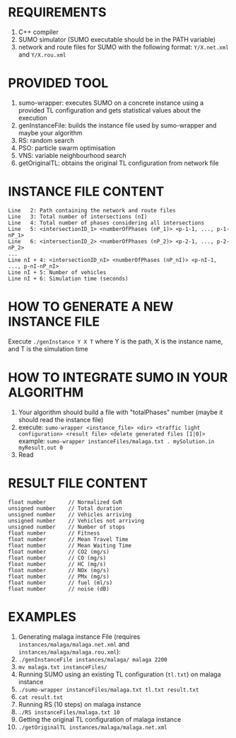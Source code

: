 # REQUIREMENTS

1. C++ compiler
2. SUMO simulator (SUMO executable should be in the PATH variable)
3. network and route files for SUMO with the following format: `Y/X.net.xml` and `Y/X.rou.xml`

# PROVIDED TOOL

1. sumo-wrapper: executes SUMO on a concrete instance using a provided TL configuration and gets statistical values about the execution
2. genInstanceFile: builds the instance file used by sumo-wrapper and maybe your algorithm
3. RS: random search
4. PSO: particle swarm optimisation
5. VNS: variable neighbourhood search
6. getOriginalTL: obtains the original TL configuration from network file

# INSTANCE FILE CONTENT

```Line   1: Instance name
Line   2: Path containing the network and route files
Line   3: Total number of intersections (nI)
Line   4: Total number of phases considering all intersections
Line   5: <intersectionID_1> <numberOfPhases (nP_1)> <p-1-1, ..., p-1-nP_1>
Line   6: <intersectionID_2> <numberOfPhases (nP_2)> <p-2-1, ..., p-2-nP_2>
...
Line nI + 4: <intersectionID_nI> <numberOfPhases (nP_nI)> <p-nI-1, ..., p-nI-nP_nI>
Line nI + 5: Number of vehicles
Line nI + 6: Simulation time (seconds)
```

# HOW TO GENERATE A NEW INSTANCE FILE

Execute `./genInstance Y X T` where Y is the path, X is the instance name, and T is the simulation time

# HOW TO INTEGRATE SUMO IN YOUR ALGORITHM

1. Your algorithm should build a file with "totalPhases" number (maybe it should read the instance file)
2. execute: `sumo-wrapper <instance_file> <dir> <traffic light configuration> <result file> <delete generated files [1|0]>`
   example: `sumo-wrapper instanceFiles/malaga.txt . mySolution.in myResult.out 0`
3. Read <result file>

# RESULT FILE CONTENT

```float number       // Original Green vs Red
float number       // Normalized GvR
unsigned number    // Total duration
unsigned number	   // Vehicles arriving
unsigned number    // Vehicles not arriving
unsigned number    // Number of stops
float number       // Fitness
float number       // Mean Travel Time
float number       // Mean Waiting Time
float number       // CO2 (mg/s)
float number       // CO (mg/s)
float number       // HC (mg/s)
float number       // NOx (mg/s)
float number       // PMx (mg/s)
float number       // fuel (ml/s)
float number       // noise (dB)
```

# EXAMPLES

1. Generating malaga instance File (requires `instances/malaga/malaga.net.xml` and `instances/malaga/malaga.rou.xml`):
  1. `./genInstanceFile instances/malaga/ malaga 2200`
  2. `mv malaga.txt instanceFiles/`
2. Running SUMO using an existing TL configuration (`tl.txt`) on malaga instance
  1. `./sumo-wrapper instanceFiles/malaga.txt tl.txt result.txt`
  2. `cat result.txt`
3. Running RS (10 steps) on malaga instance
  1. `./RS instanceFiles/malaga.txt 10`
4. Getting the original TL configuration of malaga instance
  1. `./getOriginalTL instances/malaga/malaga.net.xml`
